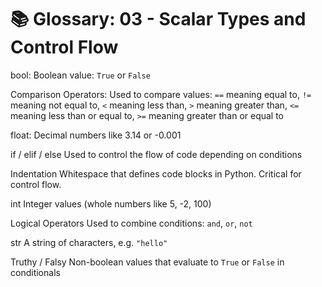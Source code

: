 # 📚 Glossary: 03 - Scalar Types and Control Flow

bool:
Boolean value: `True` or `False`

Comparison Operators:
Used to compare values: `==` meaning equal to, `!=` meaning not equal to,
 `<` meaning less than, `>` meaning greater than,
 `<=` meaning less than or equal to, `>=` meaning greater than or equal to

float:
Decimal numbers like 3.14 or -0.001

if / elif / else
Used to control the flow of code depending on conditions

Indentation
Whitespace that defines code blocks in Python. Critical for control flow.

int
Integer values (whole numbers like 5, -2, 100)

Logical Operators
Used to combine conditions: `and`, `or`, `not`

str
A string of characters, e.g. `"hello"`

Truthy / Falsy
Non-boolean values that evaluate to `True` or `False` in conditionals